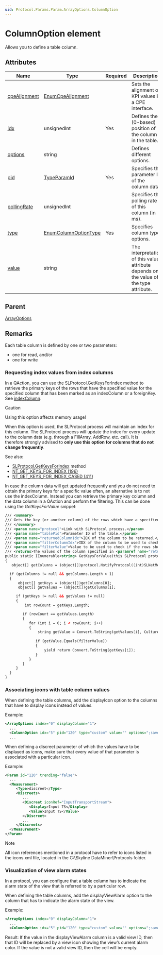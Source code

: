 ```yaml
---
uid: Protocol.Params.Param.ArrayOptions.ColumnOption
---
```


# ColumnOption element

Allows you to define a table column.

## Attributes

|Name|Type|Required|Description|
|--- |--- |--- |--- |
|[cpeAlignment](xref:Protocol.Params.Param.ArrayOptions.ColumnOption-cpeAlignment)|[EnumCpeAlignment](xref:Protocol-EnumCpeAlignment)||Sets the alignment of KPI values in a CPE interface.|
|[idx](xref:Protocol.Params.Param.ArrayOptions.ColumnOption-idx)|unsignedInt|Yes|Defines the (0-based) position of the column in the table.|
|[options](xref:Protocol.Params.Param.ArrayOptions.ColumnOption-options)|string||Defines different options.|
|[pid](xref:Protocol.Params.Param.ArrayOptions.ColumnOption-pid)|[TypeParamId](xref:Protocol-TypeParamId)|Yes|Specifies the parameter ID of the column data.|
|[pollingRate](xref:Protocol.Params.Param.ArrayOptions.ColumnOption-pollingRate)|unsignedInt||Specifies the polling rate of this column (in ms).|
|[type](xref:Protocol.Params.Param.ArrayOptions.ColumnOption-type)|[EnumColumnOptionType](xref:Protocol-EnumColumnOptionType)|Yes|Specifies column type options.|
|[value](xref:Protocol.Params.Param.ArrayOptions.ColumnOption-value)|string||The interpretation of this value attribute depends on the value of the type attribute.|

## Parent

[ArrayOptions](xref:Protocol.Params.Param.ArrayOptions)

## Remarks

Each table column is defined by one or two parameters:

- one for read, and/or
- one for write

### Requesting index values from index columns

In a QAction, you can use the SLProtocol.GetKeysForIndex method to retrieve the primary keys of the rows that have the specified value for the specified column that has been marked as an indexColumn or a foreignKey. See [indexColumn](xref:ColumnOptionOptionsOverview#indexcolumn).

> [!CAUTION]
> Using this option affects memory usage!
>
> When this option is used, the SLProtocol process will maintain an index for this column. The SLProtocol process will update the index for every update to the column data (e.g. through a FillArray, AddRow, etc. call). It is therefore strongly advised to **only use this option for columns that do not change frequently**.

See also:

- [SLProtocol.GetKeysForIndex](xref:Skyline.DataMiner.Scripting.SLProtocol.GetKeysForIndex(System.Int32,System.String)) method
- [NT_GET_KEYS_FOR_INDEX (196)](xref:NT_GET_KEYS_FOR_INDEX)
- [NT_GET_KEYS_FOR_INDEX_CASED (411)](xref:NT_GET_KEYS_FOR_INDEX_CASED)

In case the column data will get updated frequently and you do not need to obtain the primary keys for a specific value often, an alternative is to not use the indexColumn. Instead you can retrieve the primary key column and the data column in a QAction and perform the filtering. This can be done using the *GetKeysForValue* snippet:

```xml
/// <summary>
/// Gets the key (or another column) of the rows which have a specified value in a specified column.
/// </summary>
/// <param name="protocol">Link with SLProtocol process.</param>
/// <param name="tablePid">Parameter ID of the table.</param>
/// <param name="returnedColumnIdx">IDX of the column to be returned.</param>
/// <param name="filterColumnIdx">IDX of the column to be used to check if the row contains the specified value.</param>
/// <param name="filterValue">Value to be used to check if the rows should be returned.</param>
/// <returns>The values of the column specified in <paramref name="returnedColumnIdx"/> for the rows that matches.</returns>
public static IEnumerable<string> GetKeysForValue(this SLProtocol protocol, int tablePid, uint returnedColumnIdx, uint filterColumnIdx, string filterValue)
{
   object[] getColumns = (object[])protocol.NotifyProtocol((int)SLNetMessages.NotifyType.NT_GET_TABLE_COLUMNS, tablePid, new uint[] { returnedColumnIdx, filterColumnIdx });

  if (getColumns != null && getColumns.Length > 1)
  {
      object[] getKeys = (object[])getColumns[0];
      object[] getValues = (object[])getColumns[1];

     if (getKeys != null && getValues != null)
     {
         int rowCount = getKeys.Length;

        if (rowCount == getValues.Length)
        {
           for (int i = 0; i < rowCount; i++)
           {
               string getValue = Convert.ToString(getValues[i], CultureInfo.InvariantCulture);
 
              if (getValue.Equals(filterValue))
              {
                  yield return Convert.ToString(getKeys[i]);
              }
           }
        }
     }
  }
}
```

### Associating icons with table column values

When defining the table columns, add the displayIcon option to the columns that have to display icons instead of values.

Example:

```xml
<ArrayOptions index="0" displayColumn="1">
  ...
  <ColumnOption idx="5" pid="120" type="custom" value="" options=";save;displayIcon"/>
  ...
```

When defining a discreet parameter of which the values have to be displayed as icons, make sure that every value of that parameter is associated with a particular icon.

Example:

```xml
<Param id="120" trending="false">
  ...
  <Measurement>
     <Type>discreet</Type>
     <Discreets>
        ...
        <Discreet iconRef="InputTransportStream">
           <Display>Input TS</Display>
           <Value>Input TS</Value>
        </Discreet>
        ...
     </Discreets>
  </Measurement>
</Param>
```

> [!NOTE]
> All icon references mentioned in a protocol have to refer to icons listed in the icons.xml file, located in the C:\Skyline DataMiner\Protocols folder.

### Visualization of view alarm states

In a protocol, you can configure that a table column has to indicate the alarm state of the view that is referred to by a particular row.

When defining the table columns, add the displayViewAlarm option to the column that has to indicate the alarm state of the view.

Example:

```xml
<ArrayOptions index="0" displayColumn="1">
  ...
  <ColumnOption idx="5" pid="120" type="custom" value="" options=";save;displayViewAlarm"/>
```

Result: If the value in the displayViewAlarm column is a valid view ID, then that ID will be replaced by a view icon showing the view’s current alarm color. If the value is not a valid view ID, then the cell will be empty.
